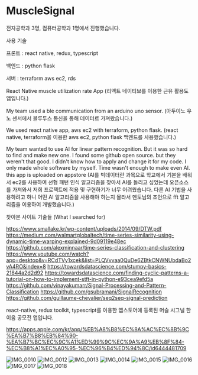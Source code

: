 # MuscleSignal
전자공학과 3명, 컴퓨터공학과 1명에서 진행했습니다.

사용 기술

프론트 : react native, redux, typescript

백엔드 : python flask

서버 : terraform aws ec2, rds

React Native muscle utilization rate App
(리액트 네이티브를 이용한 근유 활용도 앱입니다.)

My team used a ble communication from an arduino uno sensor.
(아두이노 우노 센서에서 블루투스 통신을 통해 데이터르 가져왔습니다.)

We used react native app, aws ec2 with terraform, python flask. 
(react native, terraform을 이용한 aws ec2, python flask 백엔드를 사용했습니다.)

My team wanted to use AI for linear pattern recognition.
But it was so hard to find and make new one. 
I found some github open source. but they weren't that good.
I didn't know how to apply and change it for my code.
I only made whole software by myself. Time wasn't enough to make even AI.
this app is uploaded on appstore
(AI를 빅데이터란 과목으로 학교에서 기본을 배워서 ec2를 사용하여 선형 패턴 인식 알고리즘을 찾아서 AI를 돌리고 싶었는데 오픈소스를 가져와서 저희 프로젝트에 적용 및 구현하기가 너무 어려웠습니다. 
다른 AI 기법을 사용하려고 하니 어떤 AI 알고리즘을 사용해야 하는지 몰라서 멘토님의 조언으로 fft 알고리즘을 이용하여 개발했습니다.)


찾아본 사이트 기술들 (What I searched for)

https://www.smallake.kr/wp-content/uploads/2014/09/DTW.pdf
https://medium.com/walmartglobaltech/time-series-similarity-using-dynamic-time-warping-explained-9d09119e48ec
https://github.com/alexminnaar/time-series-classification-and-clustering
https://www.youtube.com/watch?app=desktop&v=RCdTVy1xcek&list=PLQVvvaa0QuDe6ZBtkCNWNUbdaBo2vA4RO&index=8
https://towardsdatascience.com/stumpy-basics-21844a2d2d92
https://towardsdatascience.com/finding-cyclic-patterns-a-tutorial-on-how-to-implement-stft-in-python-e93cea9efd5a
https://github.com/vinayakumarr/Signal-Processing-and-Pattern-Classification
https://github.com/gsubramani/SignalRecognition
https://github.com/guillaume-chevalier/seq2seq-signal-prediction


react-native, redux toolkit, typescript를 이용한 앱스토어에 등록된 머슬 시그널 한이음 공모전 앱입니다.

https://apps.apple.com/kr/app/%EB%A8%B8%EC%8A%AC%EC%8B%9C%EA%B7%B8%EB%84%90-%EA%B7%BC%EC%9C%A1%ED%99%9C%EC%9A%A9%EB%8F%84-%EC%B8%A1%EC%A0%95-%EC%96%B4%ED%94%8C/id6444481709


![IMG_0010](https://user-images.githubusercontent.com/17981550/204071764-6c73fe65-5735-4d19-bda4-3acf172de71e.PNG)
![IMG_0012](https://user-images.githubusercontent.com/17981550/204071766-830cbece-b115-4b98-ba8c-4f5b2b08f25c.PNG)
![IMG_0013](https://user-images.githubusercontent.com/17981550/204071767-283e8e92-6244-445a-b2d1-b9ee8516a0bf.PNG)
![IMG_0014](https://user-images.githubusercontent.com/17981550/204071768-81bc1731-294a-4481-aba6-bf1222eb402d.PNG)
![IMG_0015](https://user-images.githubusercontent.com/17981550/204071770-e4fcf906-07c6-42c3-89f9-ebe61d3b1309.PNG)
![IMG_0016](https://user-images.githubusercontent.com/17981550/204071771-fe6b4c3f-feb7-4d46-8ce9-67f871c3b4e4.PNG)
![IMG_0017](https://user-images.githubusercontent.com/17981550/204071773-c7dc6a49-c3b0-4a84-9053-5bc7cfe1de84.PNG)
![IMG_0018](https://user-images.githubusercontent.com/17981550/204071944-ea0fcf6d-2a45-4615-a3a5-75bb648fb1e7.jpeg)
